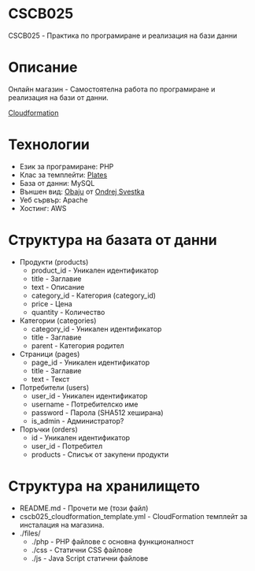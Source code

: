# CSCB025
CSCB025 - Практика по програмиране и реализация на бази данни

# Описание
Онлайн магазин - Самостоятелна работа по програмиране и реализация на бази от данни.

[Cloudformation](https://eu-west-1.console.aws.amazon.com/cloudformation/home?region=eu-west-1#/stacks/create/review?templateURL=https://raw.githubusercontent.com/miglen/CSCB025/master/cscb025_cloudformation_template.yml&stackName=cscb025)

# Технологии
 * Език за програмиране: PHP
  * Клас за темплейти: [Plates](http://platesphp.com/)
 * База от данни: MySQL
 * Външен вид: [Obaju](https://bootstrapious.com/p/obaju-e-commerce-template) от [Ondrej Svestka](http://ondrejsvestka.cz/)
 * Уеб сървър: Apache
 * Хостинг: AWS

# Структура на базата от данни

 * Продукти (products)
   * product_id - Уникален идентификатор
   * title - Заглавие
   * text - Описание
   * category_id - Категория (category_id)
   * price - Цена
   * quantity - Количество
 * Категории (categories)
   * category_id - Уникален идентификатор
   * title - Заглавие
   * parent - Категория родител
 * Страници (pages)
   * page_id - Уникален идентификатор
   * title - Заглавие
   * text - Текст
 * Потребители (users)
   * user_id - Уникален идентификатор
   * username - Потребителско име
   * password - Парола (SHA512 хеширана)
   * is_admin - Администратор?
 * Поръчки (orders)
   * id - Уникален идентификатор
   * user_id - Потребител
   * products - Списък от закупени продукти

# Структура на хранилището

 * README.md - Прочети ме (този файл)
 * cscb025_cloudformation_template.yml - CloudFormation темплейт за инсталация на магазина.
 * ./files/
   * ./php - PHP файлове с основна функционалност
   * ./css - Статични CSS файлове 
   * ./js - Java Script статични файлове
